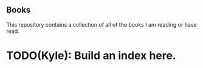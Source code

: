 ## Books

This repository contains a collection of all of the books I am reading or have read.

# TODO(Kyle): Build an index here.
